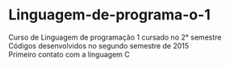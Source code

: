# Linguagem-de-programa-o-1
Curso de Linguagem de programação 1 cursado no 2° semestre  
Códigos desenvolvidos no segundo semestre de 2015  
Primeiro contato com a linguagem C
